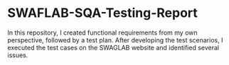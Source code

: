 # SWAFLAB-SQA-Testing-Report
In this repository, I created functional requirements from my own perspective, followed by a test plan. After developing the test scenarios, I executed the test cases on the SWAGLAB website and identified several issues.
